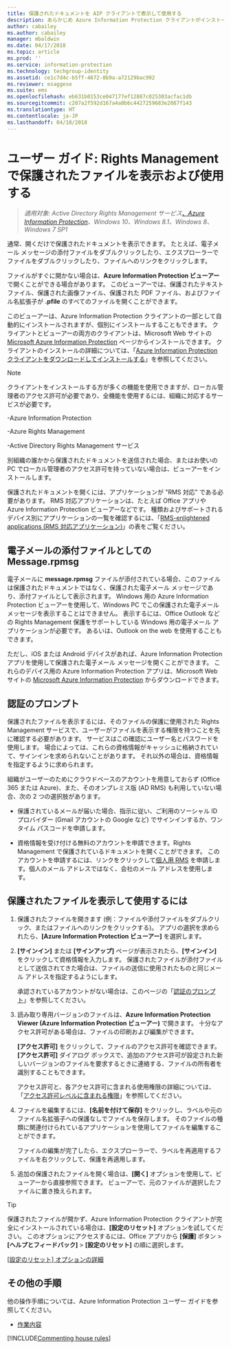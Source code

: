 ```yaml
---
title: 保護されたドキュメントを AIP クライアントで表示して使用する
description: あらかじめ Azure Information Protection クライアントがインストールされている必要がある、保護されたドキュメントの表示および使用手順です。
author: cabailey
ms.author: cabailey
manager: mbaldwin
ms.date: 04/17/2018
ms.topic: article
ms.prod: ''
ms.service: information-protection
ms.technology: techgroup-identity
ms.assetid: ce1c7d4c-b5ff-4672-8b9a-a72129bac992
ms.reviewer: esaggese
ms.suite: ems
ms.openlocfilehash: eb631b0153ce047177ef12887c025303acfac1db
ms.sourcegitcommit: c207a2f592d167a4a0b6c4427259683e2087f143
ms.translationtype: HT
ms.contentlocale: ja-JP
ms.lasthandoff: 04/18/2018
---
```

# <a name="user-guide-view-and-use-files-that-have-been-protected-by-rights-management"></a>ユーザー ガイド: Rights Management で保護されたファイルを表示および使用する

>*適用対象: Active Directory Rights Management サービス[、Azure Information Protection](https://azure.microsoft.com/pricing/details/information-protection)、Windows 10、Windows 8.1、Windows 8、Windows 7 SP1*

通常、開くだけで保護されたドキュメントを表示できます。 たとえば、電子メール メッセージの添付ファイルをダブルクリックしたり、エクスプローラーでファイルをダブルクリックしたり、ファイルへのリンクをクリックします。

ファイルがすぐに開かない場合は、**Azure Information Protection ビューアー**で開くことができる場合があります。 このビューアーでは、保護されたテキスト ファイル、保護された画像ファイル、保護された PDF ファイル、およびファイル名拡張子が **.pfile** のすべてのファイルを開くことができます。

このビューアーは、Azure Information Protection クライアントの一部として自動的にインストールされますが、個別にインストールすることもできます。 クライアントとビューアーの両方のクライアントは、Microsoft Web サイトの [Microsoft Azure Information Protection](https://go.microsoft.com/fwlink/?LinkId=303970) ページからインストールできます。 クライアントのインストールの詳細については、「[Azure Information Protection クライアントをダウンロードしてインストールする](install-client-app.md)」を参照してください。

> [!NOTE]
> クライアントをインストールする方が多くの機能を使用できますが、ローカル管理者のアクセス許可が必要であり、全機能を使用するには、組織に対応するサービスが必要です。
> 
>-Azure Information Protection
> 
>-Azure Rights Management
> 
>-Active Directory Rights Management サービス 
> 
> 別組織の誰かから保護されたドキュメントを送信された場合、またはお使いの PC でローカル管理者のアクセス許可を持っていない場合は、ビューアーをインストールします。

保護されたドキュメントを開くには、アプリケーションが "RMS 対応" である必要があります。 RMS 対応アプリケーションは、たとえば Office アプリや Azure Information Protection ビューアーなどです。 種類およびサポートされるデバイス別にアプリケーションの一覧を確認するには、「[RMS-enlightened applications (RMS 対応アプリケーション)](../get-started/requirements-applications.md#rms-enlightened-applications)」の表をご覧ください。  
## <a name="messagerpmsg-as-an-email-attachment"></a>電子メールの添付ファイルとしての Message.rpmsg

電子メールに **message.rpmsg** ファイルが添付されている場合、このファイルは保護されたドキュメントではなく、保護された電子メール メッセージであり、添付ファイルとして表示されます。 Windows 用の Azure Information Protection ビューアーを使用して、Windows PC でこの保護された電子メール メッセージを表示することはできません。 表示するには、Office Outlook などの Rights Management 保護をサポートしている Windows 用の電子メール アプリケーションが必要です。 あるいは、Outlook on the web を使用することもできます。

ただし、iOS または Android デバイスがあれば、Azure Information Protection アプリを使用して保護された電子メール メッセージを開くことができます。 これらのデバイス用の Azure Information Protection アプリは、Microsoft Web サイトの [Microsoft Azure Information Protection](https://go.microsoft.com/fwlink/?LinkId=303970) からダウンロードできます。

## <a name="prompts-for-authentication"></a>認証のプロンプト

保護されたファイルを表示するには、そのファイルの保護に使用された Rights Management サービスで、ユーザーがファイルを表示する権限を持つことを先に確認する必要があります。 サービスはこの確認にユーザー名とパスワードを使用します。 場合によっては、これらの資格情報がキャッシュに格納されていて、サインインを求められないことがあります。 それ以外の場合は、資格情報を指定するように求められます。

組織がユーザーのためにクラウドベースのアカウントを用意しておらず (Office 365 または Azure)、また、そのオンプレミス版 (AD RMS) も利用していない場合、次の 2 つの選択肢があります。

- 保護されているメールが届いた場合、指示に従い、ご利用のソーシャル ID プロバイダー (Gmail アカウントの Google など) でサインインするか、ワンタイム パスコードを申請します。

- 資格情報を受け付ける無料のアカウントを申請できます。Rights Management で保護されているドキュメントを開くことができます。 このアカウントを申請するには、リンクをクリックして[個人用 RMS](http://go.microsoft.com/fwlink/?LinkId=309469) を申請します。個人のメール アドレスではなく、会社のメール アドレスを使用します。 

## <a name="to-view-and-use-a-protected-document"></a>保護されたファイルを表示して使用するには

1. 保護されたファイルを開きます (例：ファイルや添付ファイルをダブルクリック、またはファイルへのリンクをクリックする)。 アプリの選択を求められたら、**[Azure Information Protection ビューアー]** を選択します。 

2. **[サインイン]** または **[サインアップ]** ページが表示されたら、**[サインイン]** をクリックして資格情報を入力します。 保護されたファイルが添付ファイルとして送信されてきた場合は、ファイルの送信に使用されたものと同じメール アドレスを指定するようにします。
    
    承認されているアカウントがない場合は、このページの「[認証のプロンプト](#prompts-for-authentication)」を参照してください。

3. 読み取り専用バージョンのファイルは、**Azure Information Protection Viewer (Azure Information Protection ビューアー)** で開きます。 十分なアクセス許可がある場合は、ファイルの印刷および編集ができます。 

    **[アクセス許可]** をクリックして、ファイルのアクセス許可を確認できます。 **[アクセス許可]** ダイアログ ボックスで、追加のアクセス許可が設定された新しいバージョンのファイルを要求するときに連絡する、ファイルの所有者を識別することもできます。
    
    アクセス許可と、各アクセス許可に含まれる使用権限の詳細については、「[アクセス許可レベルに含まれる権限](../deploy-use/configure-usage-rights.md#rights-included-in-permissions-levels)」を参照してください。

4. ファイルを編集するには、**[名前を付けて保存]** をクリックし、ラベルや元のファイル名拡張子への保護なしでファイルを保存します。 そのファイルの種類に関連付けられているアプリケーションを使用してファイルを編集することができます。 
    
    ファイルの編集が完了したら、エクスプローラーで、ラベルを再適用するファイルを右クリックして、保護を再適用します。

5. 追加の保護されたファイルを開く場合は、**[開く]** オプションを使用して、ビューアーから直接参照できます。 ビューアーで、元のファイルが選択したファイルに置き換えられます。 

> [!TIP]
> 保護されたファイルが開かず、Azure Information Protection クライアントが完全にインストールされている場合は、**[設定のリセット]** オプションを試してください。 このオプションにアクセスするには、Office アプリから **[保護]** ボタン > **[ヘルプとフィードバック]**  >  **[設定のリセット]** の順に選択します。 
> 
> [[設定のリセット] オプションの詳細](client-admin-guide.md#more-information-about-the-reset-settings-option)

## <a name="other-instructions"></a>その他の手順
他の操作手順については、Azure Information Protection ユーザー ガイドを参照してください。

-   [作業内容](client-user-guide.md#what-do-you-want-to-do)


[!INCLUDE[Commenting house rules](../includes/houserules.md)]